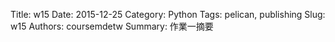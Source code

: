 Title: w15
Date: 2015-12-25
Category: Python
Tags: pelican, publishing
Slug: w15
Authors: coursemdetw
Summary: 作業一摘要

<!-- 導入 brython.js -->

<script type="text/javascript" src="http://brython.info/src/brython_dist.js"></script>

<!-- 啟動 brython() -->

<script>
window.onload=function(){
brython(1);
}
</script>

<!-- 以下利用 Brython 程式執行繪圖 -->

<canvas id="plotarea2" width="400" height="400"></canvas>

<script type="text/python3">
# 導入 doc
from browser import document as doc
from browser import console
import math

# 準備繪圖畫布
canvas2 = doc["plotarea2"]
ctx2 = canvas2.getContext("2d")



<!DOCTYPE html>
<html>
<body>

<canvas id="myCanvas" width="400" height="400"
style="border:1px solid #c3c3c3;">
Your browser does not support the canvas element.
</canvas>

<script>
var canvas = document.getElementById("myCanvas");
var ctx2 = canvas.getContext("2d");
ctx2.fillStyle = "#9F5000";
ctx2.fillRect(180,307.5,40,100);

ctx2.beginPath();
ctx2.lineWidth=5
ctx2.strokeStyle = "#9AFF02";
ctx2.moveTo(200,70);
ctx2.lineTo(100,150);
ctx2.stroke();

ctx2.beginPath();
ctx2.moveTo(200,70);
ctx2.lineTo(300,150);
ctx2.stroke();

ctx2.beginPath();
ctx2.moveTo(100,150);
ctx2.lineTo(300,150);
ctx2.stroke();

ctx2.beginPath();
ctx2.moveTo(160,150);
ctx2.lineTo(80,230);
ctx2.stroke();

ctx2.beginPath();
ctx2.moveTo(240,150);
ctx2.lineTo(320,230);
ctx2.stroke();

ctx2.beginPath();
ctx2.moveTo(80,230);
ctx2.lineTo(320,230);
ctx2.stroke();

ctx2.beginPath();
ctx2.moveTo(140,230);
ctx2.lineTo(60,310);
ctx2.stroke();

ctx2.beginPath();
ctx2.moveTo(260,230);
ctx2.lineTo(340,310);
ctx2.stroke();

ctx2.beginPath();
ctx2.moveTo(60,310);
ctx2.lineTo(340,310);
ctx2.stroke();

ctx2.beginPath();
ctx2.lineWidth=6
ctx2.strokeStyle = "#FFFF37";
ctx2.moveTo(200,10);
ctx2.lineTo(180,30);
ctx2.stroke();

ctx2.beginPath();
ctx2.moveTo(200,10);
ctx2.lineTo(220,30);
ctx2.stroke();

ctx2.beginPath();
ctx2.moveTo(180,30);
ctx2.lineTo(160,30);
ctx2.stroke();

ctx2.beginPath();
ctx2.moveTo(220,30);
ctx2.lineTo(240,30);
ctx2.stroke();

ctx2.beginPath();
ctx2.moveTo(160,30);
ctx2.lineTo(180,50);
ctx2.stroke();

ctx2.beginPath();
ctx2.moveTo(180,50);
ctx2.lineTo(170,70);
ctx2.stroke();

ctx2.beginPath();
ctx2.moveTo(170,70);
ctx2.lineTo(200,50);
ctx2.stroke();

ctx2.beginPath();
ctx2.moveTo(200,50);
ctx2.lineTo(230,70);
ctx2.stroke();

ctx2.beginPath();
ctx2.moveTo(230,70);
ctx2.lineTo(220,50);
ctx2.stroke();

ctx2.beginPath();
ctx2.moveTo(220,50);
ctx2.lineTo(240,30);
ctx2.stroke();

ctx2.beginPath();
ctx2.lineWidth=4
ctx2.strokeStyle = "#FF0000";
ctx2.moveTo(200,70);
ctx2.lineTo(200,50);
ctx2.stroke();



ctx2.beginPath();
var canvas = document.getElementById("myCanvas");
var ctx2 = canvas.getContext("2d");
ctx2.moveTo(0,0);
ctx2.strokeStyle = "#FFBFFF";
ctx2.lineTo(400,0);
ctx2.lineWidth=5
ctx2.stroke();


ctx2.beginPath();
var canvas = document.getElementById("myCanvas");
var ctx2 = canvas.getContext("2d");
ctx2.moveTo(0,0);
ctx2.strokeStyle = "#FFBFFF";
ctx2.lineTo(0,400);
ctx2.lineWidth=5
ctx2.stroke();


ctx2.beginPath();
var canvas = document.getElementById("myCanvas");
var ctx2 = canvas.getContext("2d");
ctx2.moveTo(400,400);
ctx2.strokeStyle = "#FFBFFF";
ctx2.lineTo(400,0);
ctx2.lineWidth=5
ctx2.stroke();

ctx2.beginPath();
var canvas = document.getElementById("myCanvas");
var ctx2 = canvas.getContext("2d");
ctx2.moveTo(400,400);
ctx2.strokeStyle = "#FFBFFF";
ctx2.lineTo(0,400);
ctx2.lineWidth=5
ctx2.stroke();

ctx2.beginPath();
var canvas = document.getElementById("myCanvas");
var ctx2 = canvas.getContext("2d");
ctx2.beginPath();
ctx2.arc(52.5,345,10,0,2*Math.PI);
ctx2.fillStyle = "#FF0000";
ctx2.fill();

ctx2.beginPath();
var canvas = document.getElementById("myCanvas");
var ctx2 = canvas.getContext("2d");
ctx2.beginPath();
ctx2.arc(52.5,375,20,0,2*Math.PI);
ctx2.fillStyle = "#FF0000";
ctx2.fill();

ctx2.beginPath();
var canvas = document.getElementById("myCanvas");
var ctx2 = canvas.getContext("2d");
ctx2.fillStyle = "#d3a4ff";
ctx2.fillRect(45.35,353,12,4);

ctx2.beginPath();
var canvas = document.getElementById("myCanvas");
var ctx2 = canvas.getContext("2d");
ctx2.fillStyle = "#d3a4ff";
ctx2.fillRect(56,353,4,12);

ctx2.beginPath();
var canvas = document.getElementById("myCanvas");
var ctx2 = canvas.getContext("2d");
ctx2.beginPath();
ctx2.arc(575,350,180,0,2*Math.PI);
ctx2.fillStyle = "#d3a4ff";
ctx2.fill();

ctx2.beginPath();
var canvas = document.getElementById("myCanvas");
var ctx2 = canvas.getContext("2d");
ctx2.beginPath();
ctx2.arc(575,250,180,0,2*Math.PI);
ctx2.fillStyle = "#d3a4ff";
ctx2.fill();

ctx2.beginPath();
var canvas = document.getElementById("myCanvas");
var ctx2 = canvas.getContext("2d");
ctx2.beginPath();
ctx2.arc(575,150,180,0,2*Math.PI);
ctx2.fillStyle = "#d3a4ff";
ctx2.fill();

ctx2.beginPath();
var canvas = document.getElementById("myCanvas");
var ctx2 = canvas.getContext("2d");
ctx2.beginPath();
ctx2.arc(575,50,180,0,2*Math.PI);
ctx2.fillStyle = "#d3a4ff";
ctx2.fill();

ctx2.beginPath();
var canvas = document.getElementById("myCanvas");
var ctx2 = canvas.getContext("2d");
ctx2.beginPath();
ctx2.arc(50,575,180,0,2*Math.PI);
ctx2.fillStyle = "#d3a4ff";
ctx2.fill();

ctx2.beginPath();
var canvas = document.getElementById("myCanvas");
var ctx2 = canvas.getContext("2d");
ctx2.beginPath();
ctx2.arc(150,575,180,0,2*Math.PI);
ctx2.fillStyle = "#d3a4ff";
ctx2.fill();


ctx2.beginPath();
var canvas = document.getElementById("myCanvas");
var ctx2 = canvas.getContext("2d");
ctx2.beginPath();
ctx2.arc(250,575,180,0,2*Math.PI);
ctx2.fillStyle = "#d3a4ff";
ctx2.fill();


ctx2.beginPath();
var canvas = document.getElementById("myCanvas");
var ctx2 = canvas.getContext("2d");
ctx2.beginPath();
ctx2.arc(350,575,180,0,2*Math.PI);
ctx2.fillStyle = "#d3a4ff";
ctx2.fill();


ctx2.beginPath();
var canvas = document.getElementById("myCanvas");
var ctx2 = canvas.getContext("2d");
ctx2.beginPath();
ctx2.arc(-175,50,180,0,2*Math.PI);
ctx2.fillStyle = "#d3a4ff";
ctx2.fill();

ctx2.beginPath();
var canvas = document.getElementById("myCanvas");
var ctx2 = canvas.getContext("2d");
ctx2.beginPath();
ctx2.arc(-175,150,180,0,2*Math.PI);
ctx2.fillStyle = "#d3a4ff";
ctx2.fill();

ctx2.beginPath();
var canvas = document.getElementById("myCanvas");
var ctx2 = canvas.getContext("2d");
ctx2.beginPath();
ctx2.arc(-175,250,180,0,2*Math.PI);
ctx2.fillStyle = "#d3a4ff";
ctx2.fill();

ctx2.beginPath();
var canvas = document.getElementById("myCanvas");
var ctx2 = canvas.getContext("2d");
ctx2.beginPath();
ctx2.arc(-175,350,180,0,2*Math.PI);
ctx2.fillStyle = "#d3a4ff";
ctx2.fill();

ctx2.beginPath();
var canvas = document.getElementById("myCanvas");
var ctx2 = canvas.getContext("2d");
ctx2.beginPath();
ctx2.arc(50,-175,180,0,2*Math.PI);
ctx2.fillStyle = "#d3a4ff";
ctx2.fill();

ctx2.beginPath();
var canvas = document.getElementById("myCanvas");
var ctx2 = canvas.getContext("2d");
ctx2.beginPath();
ctx2.arc(150,-175,180,0,2*Math.PI);
ctx2.fillStyle = "#d3a4ff";
ctx2.fill();

ctx2.beginPath();
var canvas = document.getElementById("myCanvas");
var ctx2 = canvas.getContext("2d");
ctx2.beginPath();
ctx2.arc(250,-175,180,0,2*Math.PI);
ctx2.fillStyle = "#d3a4ff";
ctx2.fill();

ctx2.beginPath();
var canvas = document.getElementById("myCanvas");
var ctx2 = canvas.getContext("2d");
ctx2.beginPath();
ctx2.arc(350,-175,180,0,2*Math.PI);
ctx2.fillStyle = "#d3a4ff";
ctx2.fill();


</script>

</body>
</html>

